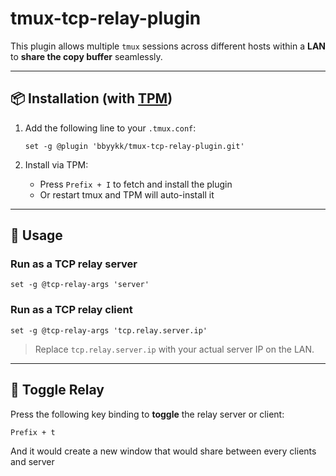 # tmux-tcp-relay-plugin

This plugin allows multiple `tmux` sessions across different hosts within a **LAN** to **share the copy buffer** seamlessly.

---

## 📦 Installation (with [TPM](https://github.com/tmux-plugins/tpm))

1. Add the following line to your `.tmux.conf`:

   ```tmux
   set -g @plugin 'bbyykk/tmux-tcp-relay-plugin.git'
   ```

2. Install via TPM:

   - Press `Prefix + I` to fetch and install the plugin  
   - Or restart tmux and TPM will auto-install it

---

## 🚀 Usage

### Run as a TCP relay **server**

```tmux
set -g @tcp-relay-args 'server'
```

### Run as a TCP relay **client**

```tmux
set -g @tcp-relay-args 'tcp.relay.server.ip'
```

> Replace `tcp.relay.server.ip` with your actual server IP on the LAN.

---

## 🔁 Toggle Relay

Press the following key binding to **toggle** the relay server or client:

```
Prefix + t
```
And it would create a new window that would share between every clients and server
